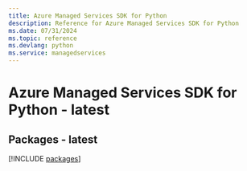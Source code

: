 ```yaml
---
title: Azure Managed Services SDK for Python
description: Reference for Azure Managed Services SDK for Python
ms.date: 07/31/2024
ms.topic: reference
ms.devlang: python
ms.service: managedservices
---
```

# Azure Managed Services SDK for Python - latest
## Packages - latest
[!INCLUDE [packages](managed-services-index.md)]